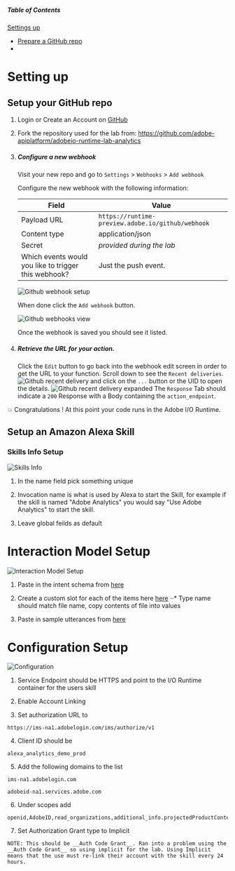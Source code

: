 ##### Table of Contents
[Settings up](#setting-up)
* [Prepare a GitHub repo](#prepare-a-github-repo)
*


# Setting up

## Setup your GitHub repo

1. Login or Create an Account on [GitHub](https://github.com)
2. Fork the repository used for the lab from:
   https://github.com/adobe-apiplatform/adobeio-runtime-lab-analytics
3. ##### Configure a new webhook
   Visit your new repo and go to `Settings` > `Webhooks` > `Add webhook`

   Configure the new webhook with the following information:

   Field | Value
   ------------ | -------------
   Payload URL | `https://runtime-preview.adobe.io/github/webhook`
   Content type | application/json
   Secret | _provided during the lab_
   Which events would you like to trigger this webhook? | Just the push event.

   ![Github webhook setup](./readmeAssets/github-webhook-setup.png)

   When done click the `Add webhook` button.

   ![Github webhooks view](./readmeAssets/github-webhooks-view.png)

   Once the webhook is saved you should see it listed.


4. ##### Retrieve the URL for your action.
    Click the `Edit` button to go back into the webhook edit screen in order to get the URL to your function.
  Scroll down to see the `Recent deliveries`.
  ![Github recent delivery](./readmeAssets/github-recent-delivery.png) and click on the `...` button or the UID to open the details.
  ![Github recent delivery expanded](./readmeAssets/github-recent-delivery-open.png)
  The `Response` Tab should indicate a `200` Response with a Body containing the  `action_endpoint`.

:boom: Congratulations ! At this point your code runs in the Adobe I/O Runtime.

## Setup an Amazon Alexa Skill 



### Skills Info Setup
![Skills Info](./readmeAssets/skills_info.png?raw=true )

1. In the name field pick something unique

2. Invocation name is what is used by Alexa to start the Skill, for example if the skill is named "Adobe Analytics" you would say "Use Adobe Analytics" to start the skill.

3. Leave global feilds as default


# Interaction Model Setup
![Interaction Model Setup](./readmeAssets/interaction_model.png?raw=true )

1. Paste in the intent schema from [here](./IntentSchema.json)

2. Create a custom slot for each of the items here [here](./customSlotTypes)
⋅⋅* Type name should match file name, copy contents of file into values

1. Paste in sample utterances from [here](./SampleUtterances.txt)

# Configuration Setup
![Configuration](./readmeAssets/configuration.png?raw=true )

1. Service Endpoint should be HTTPS and point to the I/O Runtime container for the users skill

2. Enable Account Linking

3. Set authorization URL to
```
https://ims-na1.adobelogin.com/ims/authorize/v1
```

4. Client ID should be
```
alexa_analytics_demo_prod
```

5. Add the following domains to the list
```
ims-na1.adobelogin.com

adobeid-na1.services.adobe.com
```

6. Under scopes add
```
openid,AdobeID,read_organizations,additional_info.projectedProductContext,additional_info.job_function,session
```

7. Set Authorization Grant type to Implicit
```
NOTE: This should be __Auth Code Grant__. Ran into a problem using the __Auth Code Grant__ so using implicit for the lab. Using Implicit means that the use must re-link their account with the skill every 24 hours.
```
